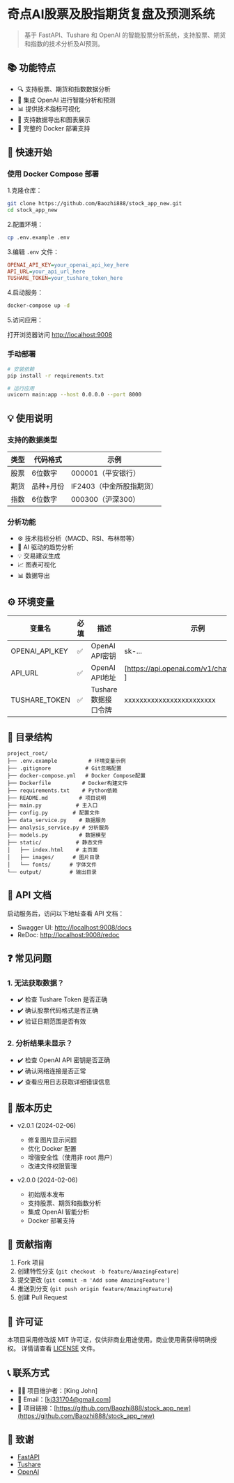 # 奇点AI股票及股指期货复盘及预测系统

> 基于 FastAPI、Tushare 和 OpenAI 的智能股票分析系统，支持股票、期货和指数的技术分析及AI预测。

## 📚 功能特点

- 🔍 支持股票、期货和指数数据分析
- 🤖 集成 OpenAI 进行智能分析和预测
- 📊 提供技术指标可视化
- 📂 支持数据导出和图表展示
- 🐳 完整的 Docker 部署支持

## 🚀 快速开始

### 使用 Docker Compose 部署

1.克隆仓库：

```bash
git clone https://github.com/Baozhi888/stock_app_new.git
cd stock_app_new
```

2.配置环境：

```bash
cp .env.example .env
```

3.编辑 `.env` 文件：

```ini
OPENAI_API_KEY=your_openai_api_key_here
API_URL=your_api_url_here
TUSHARE_TOKEN=your_tushare_token_here
```

4.启动服务：

```bash
docker-compose up -d
```

5.访问应用：

打开浏览器访问 [http://localhost:9008](http://localhost:9008)

### 手动部署

```bash
# 安装依赖
pip install -r requirements.txt

# 运行应用
uvicorn main:app --host 0.0.0.0 --port 8000
```

## 💡 使用说明

### 支持的数据类型

| 类型 | 代码格式 | 示例 |
|------|----------|------|
| 股票 | 6位数字 | 000001（平安银行）|
| 期货 | 品种+月份 | IF2403（中金所股指期货）|
| 指数 | 6位数字 | 000300（沪深300）|

### 分析功能

- ⚙️ 技术指标分析（MACD、RSI、布林带等）
- 🧠 AI 驱动的趋势分析
- 💡 交易建议生成
- 📈 图表可视化
- 📊 数据导出

## ⚙️ 环境变量

| 变量名 | 必填 | 描述 | 示例 |
|--------|------|------|------|
| OPENAI_API_KEY | ✅ | OpenAI API密钥 | sk-... |
| API_URL | ✅ | OpenAI API地址 | [https://api.openai.com/v1/chat/completions ]|
| TUSHARE_TOKEN | ✅ | Tushare数据接口令牌 | xxxxxxxxxxxxxxxxxxxxxxxx |

## 📁 目录结构

```plaintext
project_root/
├── .env.example          # 环境变量示例
├── .gitignore           # Git忽略配置
├── docker-compose.yml   # Docker Compose配置
├── Dockerfile          # Docker构建文件
├── requirements.txt    # Python依赖
├── README.md          # 项目说明
├── main.py           # 主入口
├── config.py        # 配置文件
├── data_service.py    # 数据服务
├── analysis_service.py # 分析服务
├── models.py          # 数据模型
├── static/           # 静态文件
│   ├── index.html    # 主页面
│   ├── images/      # 图片目录
│   └── fonts/      # 字体文件
└── output/         # 输出目录
```

## 📖 API 文档

启动服务后，访问以下地址查看 API 文档：

- Swagger UI: [http://localhost:9008/docs](http://localhost:9008/docs)
- ReDoc: [http://localhost:9008/redoc](http://localhost:9008/redoc)

## ❓ 常见问题

### 1. 无法获取数据？

- ✔️ 检查 Tushare Token 是否正确
- ✔️ 确认股票代码格式是否正确
- ✔️ 验证日期范围是否有效

### 2. 分析结果未显示？

- ✔️ 检查 OpenAI API 密钥是否正确
- ✔️ 确认网络连接是否正常
- ✔️ 查看应用日志获取详细错误信息

## 📝 版本历史

- v2.0.1 (2024-02-06)
  - 修复图片显示问题
  - 优化 Docker 配置
  - 增强安全性（使用非 root 用户）
  - 改进文件权限管理

- v2.0.0 (2024-02-06)
  - 初始版本发布
  - 支持股票、期货和指数分析
  - 集成 OpenAI 智能分析
  - Docker 部署支持

## 🤝 贡献指南

1. Fork 项目
1. 创建特性分支 (`git checkout -b feature/AmazingFeature`)
1. 提交更改 (`git commit -m 'Add some AmazingFeature'`)
1. 推送到分支 (`git push origin feature/AmazingFeature`)
1. 创建 Pull Request

## 📄 许可证

本项目采用修改版 MIT 许可证，仅供非商业用途使用。商业使用需获得明确授权。
详情请查看 [LICENSE](LICENSE) 文件。

## 📞 联系方式

- 👨‍💻 项目维护者：[King John]
- 📧 Email：[kj331704@gmail.com]
- 🔗 项目链接：[https://github.com/Baozhi888/stock_app_new](https://github.com/Baozhi888/stock_app_new)

## 🙏 致谢

- [FastAPI](https://fastapi.tiangolo.com/)
- [Tushare](https://tushare.pro/)
- [OpenAI](https://openai.com/)
